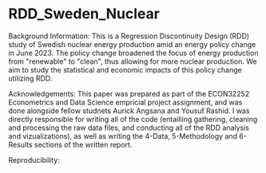# RDD_Sweden_Nuclear
Background Information:
This is a Regression Discontinuity Design (RDD) study of Swedish nuclear energy production amid an energy policy change in June 2023.
The policy change broadened the focus of energy production from "renewable" to "clean", thus allowing for more nuclear production.
We aim to study the statistical and economic impacts of this policy change utilizing RDD.

Acknowledgements:
This paper was prepared as part of the ECON32252 Econometrics and Data Science empricial project assignment, and was done alongside fellow studnets Aurick Angsana and Yousuf Rashid. I was directly responsible for writing all of the code (entailiing gathering, cleaning and processing the raw data files, and conducting all of the RDD analysis and vizualizations), as well as writing the 4-Data, 5-Methodology and 6-Results sections of the written report. 

Reproducibility:

